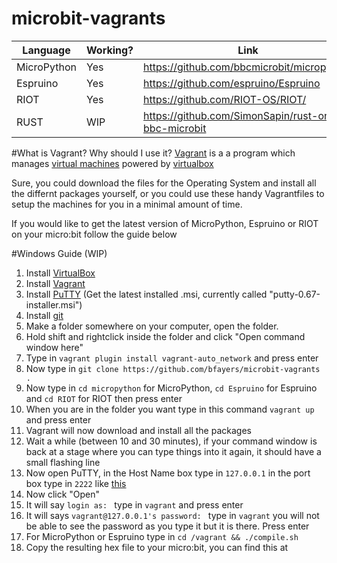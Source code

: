 # microbit-vagrants

| Language    | Working?   | Link                                               |
|-------------|------------|----------------------------------------------------|
| MicroPython | Yes        | https://github.com/bbcmicrobit/micropython         |
| Espruino    | Yes        | https://github.com/espruino/Espruino               |
| RIOT        | Yes        | https://github.com/RIOT-OS/RIOT/                   |
| RUST        | WIP        | https://github.com/SimonSapin/rust-on-bbc-microbit |

#What is Vagrant? Why should I use it?
[Vagrant](https://www.vagrantup.com) is a a program which manages [virtual machines](https://en.wikipedia.org/wiki/Virtual_machine) powered by [virtualbox](https://www.virtualbox.org)

Sure, you could download the files for the Operating System and install all the differnt packages yourself, or you could use these handy Vagrantfiles to setup the machines for you in a minimal amount of time.

If you would like to get the latest version of MicroPython, Espruino or RIOT  on your micro:bit follow the guide below

#Windows Guide (WIP)
1. Install [VirtualBox](https://www.virtualbox.org/wiki/Downloads)
2. Install [Vagrant](https://www.vagrantup.com/downloads.html)
3. Install [PuTTY](http://www.chiark.greenend.org.uk/~sgtatham/putty/download.html) (Get the latest installed .msi, currently called "putty-0.67-installer.msi")
4. Install [git](https://git-for-windows.github.io/)
5. Make a folder somewhere on your computer, open the folder.
6. Hold shift and rightclick inside the folder and click "Open command window here"
7. Type in ```vagrant plugin install vagrant-auto_network``` and press enter
8. Now type in ```git clone https://github.com/bfayers/microbit-vagrants .```
9. Now type in ```cd micropython``` for MicroPython,  ```cd Espruino``` for Espruino and ```cd RIOT``` for RIOT then press enter
10. When you are in the folder you want type in this command ```vagrant up``` and press enter
11. Vagrant will now download and install all the packages
12. Wait a while (between 10 and 30 minutes), if your command window is back at a stage where you can type things into it again, it should have a small flashing line
13. Now open PuTTY, in the Host Name box type in ```127.0.0.1``` in the port box type in ```2222``` like [this](http://i.imgur.com/8NrzB4M.png)
14. Now click "Open"
15. It will say ```login as: ``` type in ```vagrant``` and press enter
16. It will says ```vagrant@127.0.0.1's password: ``` type in ```vagrant``` you will not be able to see the password as you type it but it is there. Press enter
17. For MicroPython or Espruino type in ```cd /vagrant && ./compile.sh```
18. Copy the resulting hex file to your micro:bit, you can find this at <placeholder for where hexfile will be>